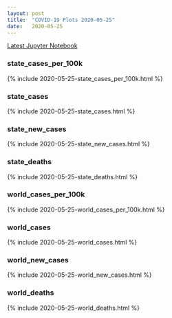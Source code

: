 ```yaml
---
layout: post
title:  "COVID-19 Plots 2020-05-25"
date:   2020-05-25
---
```


[Latest Jupyter Notebook](https://github.com/mvanmidd/covid/blob/master/covid_plots.ipynb)


### state_cases_per_100k

{% include 2020-05-25-state_cases_per_100k.html %}

### state_cases

{% include 2020-05-25-state_cases.html %}

### state_new_cases

{% include 2020-05-25-state_new_cases.html %}

### state_deaths

{% include 2020-05-25-state_deaths.html %}

### world_cases_per_100k

{% include 2020-05-25-world_cases_per_100k.html %}

### world_cases

{% include 2020-05-25-world_cases.html %}

### world_new_cases

{% include 2020-05-25-world_new_cases.html %}

### world_deaths

{% include 2020-05-25-world_deaths.html %}

